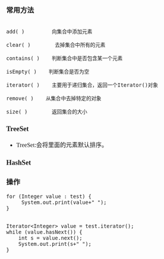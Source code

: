 <font face="Simsun" size=3>

###  常用方法

~~~

add( )         向集合中添加元素

clear( )        去掉集合中所有的元素

contains( )    判断集合中是否包含某一个元素

isEmpty( )    判断集合是否为空

iterator( )    主要用于递归集合，返回一个Iterator()对象

remove( )    从集合中去掉特定的对象

size( )        返回集合的大小
~~~

### TreeSet

- TreeSet:会将里面的元素默认排序。

### HashSet


### 操作

~~~
for (Integer value : test) {
     System.out.print(value+" ");
} 


Iterator<Integer> value = test.iterator();
while (value.hasNext()) {
    int s = value.next();
    System.out.print(s+" ");
} 


~~~

</font>